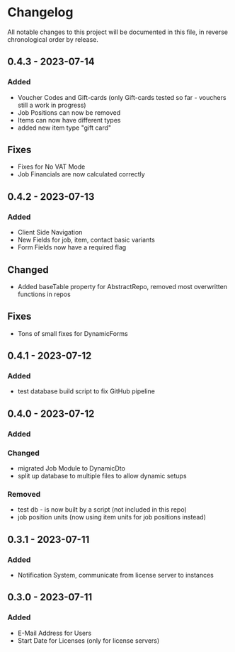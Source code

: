 # Changelog

All notable changes to this project will be documented in this file, in reverse chronological order by release.

## 0.4.3 - 2023-07-14

### Added
- Voucher Codes and Gift-cards (only Gift-cards tested so far - vouchers still a work in progress)
- Job Positions can now be removed
- Items can now have different types
- added new item type "gift card"

## Fixes
- Fixes for No VAT Mode
- Job Financials are now calculated correctly

## 0.4.2 - 2023-07-13

### Added
- Client Side Navigation 
- New Fields for job, item, contact basic variants
- Form Fields now have a required flag

## Changed
- Added baseTable property for AbstractRepo, removed most overwritten functions in repos

## Fixes
- Tons of small fixes for DynamicForms

## 0.4.1 - 2023-07-12

### Added
- test database build script to fix GitHub pipeline

## 0.4.0 - 2023-07-12

### Added

### Changed
- migrated Job Module to DynamicDto
- split up database to multiple files to allow dynamic setups

### Removed
- test db - is now built by a script (not included in this repo)
- job position units (now using item units for job positions instead)

## 0.3.1 - 2023-07-11

### Added
- Notification System, communicate from license server to instances

## 0.3.0 - 2023-07-11

### Added
- E-Mail Address for Users
- Start Date for Licenses (only for license servers)